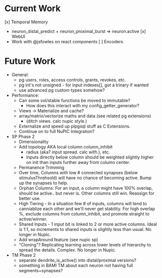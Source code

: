 # Current Work

[x] Temporal Memory
  * neuron_distal_predict + neuron_proximal_burst => neuron.active
[x] WebUI
  * Work with @jsfowles on react components
[ ] Encoders

# Future Work

* General:
  * pg users, roles, access controls, grants, revokes, etc.
  * pg int's not unsigned - for input indexes[], got a trinary if wanted
  * use advanced pg custom types somehow?  
* Performance: 
  * Can some vol/stable functions be moved to immutable?
    * How does this interact with my config_getter_generator?
  * Views -> Materialize and cache?
  * array/matrix/vectorize maths and data (see related pg extensions)
    * (ditch views. calc nupic style.)
  * Externalize and speed up plpgsql stuff as C Extensions.
  * Continue on to full NuPIC Integration?
* SP Phase 2
  * Dimensionality
  * Add topology AKA local column column_inhibit 
    * radius (aka? input spread. calc with.), etc.
    * Inputs directly below column should be weighted slightly higher on init
      than inputs further away from column center.
  * Permanence Trimming
  * Over time, Columns with low # connected synapses (below stimulusThrehsold)
    will have no chance of becoming active.  Bump up the synapses to help. 
  * Orphan Columns: For an input, a column might have 100% overlap, should
    be active.. but never is. Other columns still win. Reassign for better use.
  * High Tiering - In a situation few # of inputs, columns will tend to 
    canniablize each other and we'll never get stability. For high overlap %,
    exclude columns from column_inhibit, and promote straight to active/winner.
  * Shared Inputs - 1 input bit is linked to 2 or more active columns.
    Ideal is 1:1, so increments to shared inputs is slightly less than usual.
    No longer in Nupic.
  * Add wrapAround feature (see nupic sp)
  * "Cloning"? Replicating learning across lower levels of hierarchy to spread
    the details. Complex. No longer in Nupic.
* TM Phase 2
  * separate dendrite_is_active() into distal/proximal versions?
  * something in BAMI TM about each neuron not having full segments+synapses?

